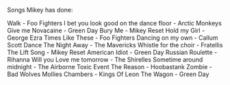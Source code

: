Songs Mikey has done:

Walk - Foo Fighters
I bet you look good on the dance floor - Arctic Monkeys
Give me Novacaine - Green Day
Bury Me - Mikey Reset
Hold my Girl - George Ezra
Times Like These - Foo Fighters
Dancing on my own - Callum Scott
Dance The Night Away - The Mavericks
Whistle for the choir - Fratellis
The Lift Song - Mikey Reset
American Idiot - Green Day
Russian Roulette - Rihanna
Will you Love me tomorrow - The Shirelles
Sometime around midnight - The Airborne Toxic Event
The Reason - Hoobastank
Zombie - Bad Wolves
Mollies Chambers - Kings Of Leon
The Wagon - Green Day
